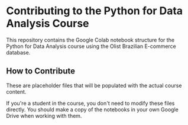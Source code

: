 # Contributing to the Python for Data Analysis Course

This repository contains the Google Colab notebook structure for the Python for Data Analysis course using the Olist Brazilian E-commerce database.

## How to Contribute

These are placeholder files that will be populated with the actual course content. 

If you're a student in the course, you don't need to modify these files directly. You should make a copy of the notebooks in your own Google Drive when working with them.